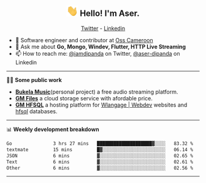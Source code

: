 <h2 align="center"> <img src="https://github.com/gabriel-TheCode/gabriel-TheCode/blob/master/gifs/Hi.gif" width="30px"> Hello! I'm Aser.</h2>
<p align="center">
  <a href="https://twitter.com/iamdipanda">Twitter</a> - 
  <a href="https://www.linkedin.com/in/aser-dipanda/">Linkedin</a>
</p>


- 🔭 Software engineer and contributor at [Oss Cameroon](https://github.com/osscameroon)
- 💬 Ask me about **Go, Mongo, Windev, Flutter, HTTP Live Streaming**
- 📫 How to reach me: [@iamdipanda](https://twitter.com/iamdipanda) on Twitter, [@aser-dipanda](https://www.linkedin.com/in/aser-dipanda/) on Linkedin

-------

👨‍💻 **Some public work**

- **[Bukela Music](https://music.bukela.co)**(personal project) a free audio streaming platform. 
- **[GM Files](https://gamesmania.io)** a cloud storage service with afordable price.
- **[GM HFSQL](https://gamesmania.io)** a hosting platform for [Wlangage | Webdev](https://pcsoft.fr/webdev/index.html) websites and [hfsql](https://pcsoft.fr/accueilpub/hfsql.htm) databases.
-------

📊 **Weekly development breakdown**

<!--START_SECTION:waka-->

```text
Go               3 hrs 27 mins   ████████████████████▓░░░░   83.32 %
textmate         15 mins         █▓░░░░░░░░░░░░░░░░░░░░░░░   06.14 %
JSON             6 mins          ▓░░░░░░░░░░░░░░░░░░░░░░░░   02.65 %
Text             6 mins          ▓░░░░░░░░░░░░░░░░░░░░░░░░   02.61 %
Other            6 mins          ▓░░░░░░░░░░░░░░░░░░░░░░░░   02.56 %
```

<!--END_SECTION:waka-->

-------
